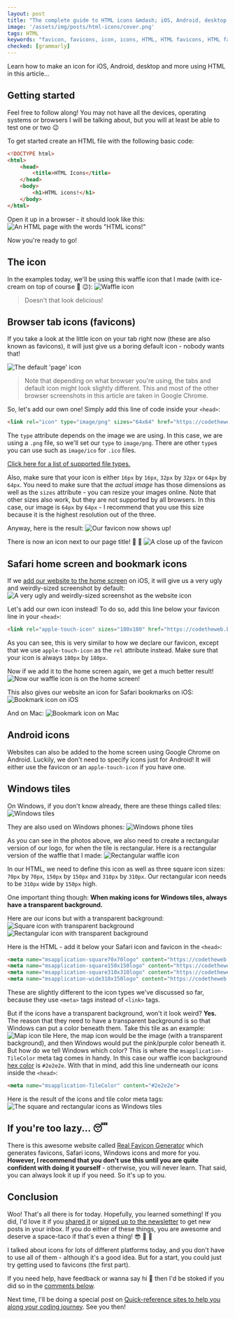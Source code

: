 ```yaml
---
layout: post
title: "The complete guide to HTML icons &mdash; iOS, Android, desktop and more..."
image: '/assets/img/posts/html-icons/cover.png'
tags: HTML
keywords: "favicon, favicons, icon, icons, HTML, HTML favicons, HTML favicon, HTML icon, HTML icons"
checked: [grammarly]
---
```

Learn how to make an icon for iOS, Android, desktop and more using HTML in this article...

## Getting started
Feel free to follow along! You may not have all the devices, operating systems or browsers I will be talking about, but you will at least be able to test one or two &#128521;

To get started create an HTML file with the following basic code:
```HTML
<!DOCTYPE html>
<html>
    <head>
        <title>HTML Icons</title>
    </head>
    <body>
        <h1>HTML icons!</h1>
    </body>
</html>
```

Open it up in a browser - it should look like this:
![An HTML page with the words "HTML icons!"][base-code]

Now you're ready to go!

## The icon
In the examples today, we'll be using this waffle icon that I made (with ice-cream on top of course &#127846; &#128521;):
![Waffle icon][waffle-1200px]

> Doesn't that look delicious!

## Browser tab icons (favicons)
If you take a look at the little icon on your tab right now (these are also known as favicons), it will just give us a boring default icon - nobody wants that!

![The default 'page' icon][no-tab-icon-zoom]

> Note that depending on what browser you're using, the tabs and default icon might look slightly different. This and most of the other browser screenshots in this article are taken in Google Chrome.

So, let's add our own one! Simply add this line of code inside your `<head>`:
```HTML
<link rel="icon" type="image/png" sizes="64x64" href="https://codetheweb.blog/assets/img/posts/html-icons/icon64.png">
```
The `type` attribute depends on the image we are using. In this case, we are using a `.png` file, so we'll set our `type` to `image/png`. There are other `type`s you can use such as `image/ico` for `.ico` files.

[Click here for a list of supported file types.][favicon-file-types]

Also, make sure that your icon is either `16px` by `16px`, `32px` by `32px` or `64px` by `64px`. You need to make sure that the *actual image* has those dimensions as well as the `sizes` attribute - you can resize your images online. Note that other sizes also work, but they are not supported by all browsers. In this case, our image is `64px` by `64px` - I recommend that you use this size because it is the highest resolution out of the three.

Anyway, here is the result:
![Our favicon now shows up!][tab]

There is now an icon next to our page title! &#127881; &#127881;
![A close up of the favicon][tab-zoom]

## Safari home screen and bookmark icons
If we [add our website to the home screen][ios-add-to-home-screen] on iOS, it will give us a very ugly and weirdly-sized screenshot by default:
![A very ugly and weirdly-sized screenshot as the website icon][safari-default]

Let's add our own icon instead! To do so, add this line below your favicon line in your `<head>`:
```HTML
<link rel="apple-touch-icon" sizes="180x180" href="https://codetheweb.blog/assets/img/posts/html-icons/icon180.png">
```
As you can see, this is very similar to how we declare our favicon, except that we use `apple-touch-icon` as the `rel` attribute instead. Make sure that your icon is always `180px` by `180px`.

Now if we add it to the home screen again, we get a much better result!
![Now our waffle icon is on the home screen!][safari-custom]

This also gives our website an icon for Safari bookmarks on iOS:
![Bookmark icon on iOS][ios-bookmark-icon]

And on Mac:
![Bookmark icon on Mac][mac-bookmark-icon]

## Android icons
Websites can also be added to the home screen using Google Chrome on Android. Luckily, we don't need to specify icons just for Android! It will either use the favicon or an `apple-touch-icon` if you have one.

## Windows tiles
On Windows, if you don't know already, there are these things called tiles:
![Windows tiles][windows-tiles]

They are also used on Windows phones:
![Windows phone tiles][windows-phone-tiles]

As you can see in the photos above, we also need to create a rectangular version of our logo, for when the tile is rectangular. Here is a rectangular version of the waffle that I made:
![Rectangular waffle icon][icon-rect-2480]

In our HTML, we need to define this icon as well as three square icon sizes: `70px` by `70px`, `150px` by `150px` and `310px` by `310px`. Our rectangular icon needs to be `310px` wide by `150px` high.

One important thing though: **When making icons for Windows tiles, always have a transparent background.**

Here are our icons but with a transparent background:
![Square icon with transparent background][icon-trans-1200]
![Rectangular icon with transparent background][icon-rect-trans-2480]

Here is the HTML - add it below your Safari icon and favicon in the `<head>`:
```HTML
<meta name="msapplication-square70x70logo" content="https://codetheweb.blog/assets/img/posts/html-icons/icon70.png">
<meta name="msapplication-square150x150logo" content="https://codetheweb.blog/assets/img/posts/html-icons/icon150.png">
<meta name="msapplication-square310x310logo" content="https://codetheweb.blog/assets/img/posts/html-icons/icon310.png">
<meta name="msapplication-wide310x150logo" content="https://codetheweb.blog/assets/img/posts/html-icons/icon-rect-310.png">
```

These are slightly different to the icon types we've discussed so far, because they use `<meta>` tags instead of `<link>` tags.

But if the icons have a transparent background, won't it look weird? **Yes.** The reason that they need to have a transparent background is so that Windows can put a color beneath them. Take this tile as an example:
![Map icon tile][map-tile]
Here, the map icon would be the image (with a transparent background), and then Windows would put the pink/purple color beneath it. But how do we tell Windows which color? This is where the `msapplication-TileColor` meta tag comes in handy. In this case our waffle icon background [hex color][hex] is `#2e2e2e`. With that in mind, add this line underneath our icons inside the `<head>`:
```HTML
<meta name="msapplication-TileColor" content="#2e2e2e">
```

Here is the result of the icons and tile color meta tags:
![The square and rectangular icons as Windows tiles][custom-windows-tiles]

## If you're too lazy... &#128564;
There is this awesome website called [Real Favicon Generator][real-favicon-generator] which generates favicons, Safari icons, Windows icons and more for you. **However, I recommend that you don't use this until you are quite confident with doing it yourself** - otherwise, you will never learn. That said, you can always look it up if you need. So it's up to you.

## Conclusion
Woo! That's all there is for today. Hopefully, you learned something! If you did, I'd love it if you [shared it][share] or [signed up to the newsletter][newsletter] to get new posts in your inbox. If you do either of these things, you are awesome and deserve a space-taco if that's even a thing! &#128526; &#127790; &#128640;

I talked about icons for lots of different platforms today, and you don't have to use all of them - although it's a good idea. But for a start, you could just try getting used to favicons (the first part).

If you need help, have feedback or wanna say hi &#128075; then I'd be stoked if you did so in the [comments below][comments].

Next time, I'll be doing a special post on [Quick-reference sites to help you along your coding journey][reference-sites-to-help-you-learn-coding]. See you then!


[favicon-file-types]: https://en.wikipedia.org/wiki/Favicon#File_format_support
[ios-add-to-home-screen]: https://www.wikihow.com/Add-a-Link-Button-to-the-Home-Screen-of-an-iPhone
[hex]: /2017/11/15/basic-css-properties/#hex-values
[real-favicon-generator]: https://realfavicongenerator.net/
[reference-sites-to-help-you-learn-coding]: {{site.newsletter}}

[base-code]: /assets/img/posts/html-icons/base-code.png
[waffle-1200px]: /assets/img/posts/html-icons/icon1200.png
[no-tab-icon-zoom]: /assets/img/posts/html-icons/no-tab-icon-zoom.png
[tab]: /assets/img/posts/html-icons/tab.png
[tab-zoom]: /assets/img/posts/html-icons/tab-zoom.png
[safari-default]: /assets/img/posts/html-icons/safari-default.png
[safari-custom]: /assets/img/posts/html-icons/safari-custom.png
[ios-bookmark-icon]: /assets/img/posts/html-icons/ios-bookmark-icon.png
[mac-bookmark-icon]: /assets/img/posts/html-icons/mac-bookmark-icon.png
[windows-tiles]: /assets/img/posts/html-icons/windows-tiles.jpg
[windows-phone-tiles]: /assets/img/posts/html-icons/windows-phone-tiles.png
[icon-rect-2480]: /assets/img/posts/html-icons/icon-rect-2480.png
[icon-trans-1200]: /assets/img/posts/html-icons/icon-trans-1200.png
[icon-rect-trans-2480]: /assets/img/posts/html-icons/icon-rect-trans-2480.png
[map-tile]: /assets/img/posts/html-icons/map-tile.png
[custom-windows-tiles]: /assets/img/posts/html-icons/custom-windows-tiles.png

[contact]: {{site.contact}}
[html]: /learn/html
[css]: /learn/css
[share]: {{site.share}}
[comments]: {{site.comments}}
[newsletter]: {{site.newsletter}}
